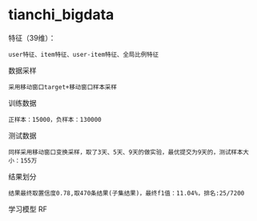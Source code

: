 # tianchi_bigdata

特征（39维）：

	user特征、item特征、user-item特征、全局比例特征
	
数据采样

	采用移动窗口target+移动窗口样本采样
	
训练数据

	正样本：15000，负样本：130000
	
测试数据

	同样采用移动窗口变换采样，取了3天、5天、9天的做实验，最优提交为9天的，测试样本大小：155万
	
结果划分

	结果最终取置信度0.78,取470条结果(子集结果)，最终f1值：11.04%，排名:25/7200
	
学习模型
	RF


